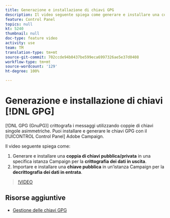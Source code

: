 ```yaml
---
title: Generazione e installazione di chiavi GPG
description: Il video seguente spiega come generare e installare una coppia di chiavi pubblica/privata in una specifica istanza Campaign per la crittografia dei dati in uscita e come importare e installare una chiave pubblica in un’istanza Campaign per la decrittografia dei dati in ingresso.
feature: Control Panel
topics: null
kt: 5240
thumbnail: null
doc-type: feature video
activity: use
team: TM
translation-type: tm+mt
source-git-commit: 702ccde94b0437be599eca6997326ae5e37d0408
workflow-type: tm+mt
source-wordcount: '129'
ht-degree: 100%

---
```



# Generazione e installazione di chiavi [!DNL GPG]

[!DNL GPG (GnuPG)] crittografa i messaggi utilizzando coppie di chiavi singole asimmetriche. Puoi installare e generare le chiavi GPG con il [!UICONTROL Control Panel] Adobe Campaign.

Il video seguente spiega come:

1. Generare e installare una **coppia di chiavi pubblica/privata** in una specifica istanza Campaign per la **crittografia dei dati in uscita**.
2. Importare e installare una **chiave pubblica** in un’istanza Campaign per la **decrittografia dei dati in entrata**.

>[!VIDEO](https://video.tv.adobe.com/v/34201?quality=12)

## Risorse aggiuntive

* [Gestione delle chiavi GPG](https://docs.adobe.com/content/help/it-IT/control-panel/using/instances-settings/gpg-keys-management.html)
